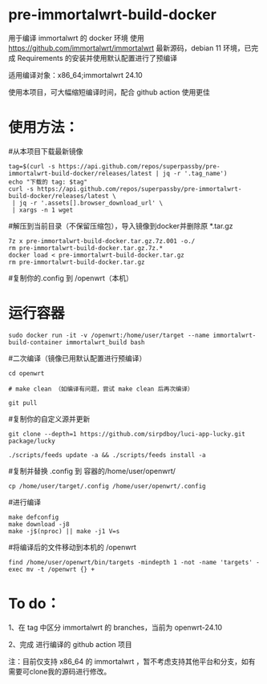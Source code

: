 # pre-immortalwrt-build-docker

用于编译 immortalwrt 的 docker 环境
使用 https://github.com/immortalwrt/immortalwrt 最新源码，debian 11 环境，已完成 Requirements 的安装并使用默认配置进行了预编译

适用编译对象：x86_64;immortalwrt 24.10

使用本项目，可大幅缩短编译时间，配合 github action 使用更佳

# 使用方法：

#从本项目下载最新镜像

 ````
tag=$(curl -s https://api.github.com/repos/superpassby/pre-immortalwrt-build-docker/releases/latest | jq -r '.tag_name')
echo "下载的 tag: $tag"
curl -s https://api.github.com/repos/superpassby/pre-immortalwrt-build-docker/releases/latest \
  | jq -r '.assets[].browser_download_url' \
  | xargs -n 1 wget
 ````



#解压到当前目录（不保留压缩包），导入镜像到docker并删除原 *.tar.gz
 ````
7z x pre-immortalwrt-build-docker.tar.gz.7z.001 -o./
rm pre-immortalwrt-build-docker.tar.gz.7z.*
docker load < pre-immortalwrt-build-docker.tar.gz
rm pre-immortalwrt-build-docker.tar.gz
 ````
#复制你的.config 到 /openwrt（本机）

# 运行容器
 ````
sudo docker run -it -v /openwrt:/home/user/target --name immortalwrt-build-container immortalwrt_build bash
 ````
#二次编译（镜像已用默认配置进行预编译）
 ````
cd openwrt

# make clean （如编译有问题，尝试 make clean 后再次编译）

git pull
 ````
#复制你的自定义源并更新
 ````
git clone --depth=1 https://github.com/sirpdboy/luci-app-lucky.git package/lucky

./scripts/feeds update -a && ./scripts/feeds install -a
 ````
#复制并替换 .config 到 容器的/home/user/openwrt/
 ````
cp /home/user/target/.config /home/user/openwrt/.config
 ````
#进行编译
 ````
make defconfig
make download -j8
make -j$(nproc) || make -j1 V=s
 ````
#将编译后的文件移动到本机的 /openwrt
 ````
find /home/user/openwrt/bin/targets -mindepth 1 -not -name 'targets' -exec mv -t /openwrt {} +
 ````


# To do：

1、在 tag 中区分 immortalwrt 的 branches，当前为 openwrt-24.10

2、完成 进行编译的 github action 项目

注：目前仅支持 x86_64 的 immortalwrt ，暂不考虑支持其他平台和分支，如有需要可clone我的源码进行修改。
